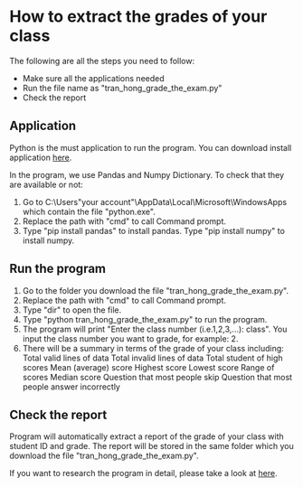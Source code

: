 # How to extract the grades of your class

The following are all the steps you need to follow:

* Make sure all the applications needed
* Run the file name as "tran_hong_grade_the_exam.py"
* Check the report
  

## Application

Python is the must application to run the program. You can download install application [here](https://www.python.org/downloads/).

In the program, we use Pandas and Numpy Dictionary. To check that they are available or not:
1. Go to C:\Users\"your account"\AppData\Local\Microsoft\WindowsApps which contain the file "python.exe".
2. Replace the path with "cmd" to call Command prompt.
3. Type "pip install pandas" to install pandas. Type "pip install numpy" to install numpy.


## Run the program

1. Go to the folder you download the file "tran_hong_grade_the_exam.py".
2. Replace the path with "cmd" to call Command prompt.
3. Type "dir" to open the file.
4. Type "python tran_hong_grade_the_exam.py" to run the program.
5. The program will print "Enter the class number (i.e.1,2,3,...): class". You input the class number you want to grade, for example: 2.
6. There will be a summary in terms of the grade of your class including:
    Total valid lines of data
    Total invalid lines of data
    Total student of high scores
    Mean (average) score
    Highest score
    Lowest score
    Range of scores
    Median score
    Question that most people skip
    Question that most people answer incorrectly

## Check the report

Program will automatically extract a report of the grade of your class with student ID and grade. The report will be stored in the same folder which you download the file "tran_hong_grade_the_exam.py".


If you want to research the program in detail, please take a look at [here](https://github.com/RosyTran10/D301_assignment2/blob/main/tran_hong_grade_the_exam.ipynb).